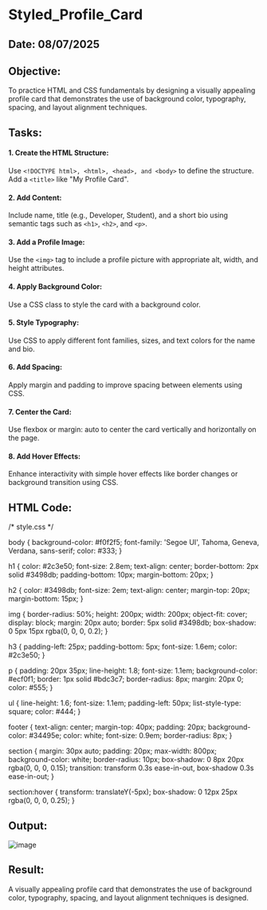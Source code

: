 # Styled_Profile_Card
## Date: 08/07/2025

## Objective:
To practice HTML and CSS fundamentals by designing a visually appealing profile card that demonstrates the use of background color, typography, spacing, and layout alignment techniques.

## Tasks:
#### 1. Create the HTML Structure:
Use ```<!DOCTYPE html>, <html>, <head>, and <body>``` to define the structure.
Add a ```<title>``` like "My Profile Card".

#### 2. Add Content:
Include name, title (e.g., Developer, Student), and a short bio using semantic tags such as ```<h1>```, ```<h2>```, and ```<p>```.

#### 3. Add a Profile Image:
Use the ```<img>``` tag to include a profile picture with appropriate alt, width, and height attributes.

#### 4. Apply Background Color:
Use a CSS class to style the card with a background color.

#### 5. Style Typography:
Use CSS to apply different font families, sizes, and text colors for the name and bio.

#### 6. Add Spacing:
Apply margin and padding to improve spacing between elements using CSS.

#### 7. Center the Card:
Use flexbox or margin: auto to center the card vertically and horizontally on the page.

#### 8. Add Hover Effects:
Enhance interactivity with simple hover effects like border changes or background transition using CSS.

## HTML Code:
/* style.css */

body {
    background-color: #f0f2f5;
    font-family: 'Segoe UI', Tahoma, Geneva, Verdana, sans-serif;
    color: #333;
}

h1 {
    color: #2c3e50;
    font-size: 2.8em;
    text-align: center;
    border-bottom: 2px solid #3498db;
    padding-bottom: 10px;
    margin-bottom: 20px;
}

h2 {
    color: #3498db;
    font-size: 2em;
    text-align: center;
    margin-top: 20px;
    margin-bottom: 15px;
}

img {
    border-radius: 50%;
    height: 200px;
    width: 200px;
    object-fit: cover;
    display: block;
    margin: 20px auto;
    border: 5px solid #3498db;
    box-shadow: 0 5px 15px rgba(0, 0, 0, 0.2);
}

h3 {
    padding-left: 25px;
    padding-bottom: 5px;
    font-size: 1.6em;
    color: #2c3e50;
}

p {
    padding: 20px 35px;
    line-height: 1.8;
    font-size: 1.1em;
    background-color: #ecf0f1;
    border: 1px solid #bdc3c7;
    border-radius: 8px;
    margin: 20px 0;
    color: #555;
}

ul {
    line-height: 1.6;
    font-size: 1.1em;
    padding-left: 50px;
    list-style-type: square;
    color: #444;
}

footer {
    text-align: center;
    margin-top: 40px;
    padding: 20px;
    background-color: #34495e;
    color: white;
    font-size: 0.9em;
    border-radius: 8px;
}

section {
    margin: 30px auto;
    padding: 20px;
    max-width: 800px;
    background-color: white;
    border-radius: 10px;
    box-shadow: 0 8px 20px rgba(0, 0, 0, 0.15);
    transition: transform 0.3s ease-in-out, box-shadow 0.3s ease-in-out;
}

section:hover {
    transform: translateY(-5px);
    box-shadow: 0 12px 25px rgba(0, 0, 0, 0.25);
}


## Output:
![image](https://github.com/user-attachments/assets/38c3af91-8ae4-40f1-b7be-14ec3012361e)


## Result:
A visually appealing profile card that demonstrates the use of background color, typography, spacing, and layout alignment techniques is designed.
